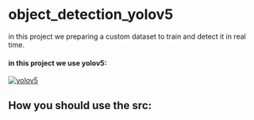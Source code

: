 # object_detection_yolov5
in this project we preparing a custom dataset to train and detect it in real time.

#### in this project we use yolov5: 
<a href="https://github.com/amiriiw"><img alt="yolov5" src="https://img.shields.io/badge/yolov5-149EF2?style=for-the-badge"></a>

## How you should use the src:
